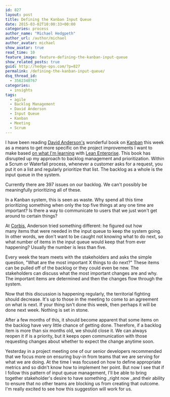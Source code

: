 ```yaml
---
id: 827
layout: post
title: Defining the Kanban Input Queue
date: 2015-03-02T10:00:33+00:00
categories: process
author_name: "Michael Hedgpeth"
author_url: /author/michael
author_avatar: michael
show_avatar: true
read_time: 10
feature_image: feature-defining-the-kanban-input-queue 
show_related_posts: true 
guid: http://hedge-ops.com/?p=827
permalink: /defining-the-kanban-input-queue/
dsq_thread_id:
  - 3562340767
categories:
  - insights
tags:
  - agile
  - Backlog Management
  - David Anderson
  - Input Queue
  - Kanban
  - Meeting
  - Scrum
---
```

I have been reading [David Anderson's](http://www.djaa.com/) wonderful book on [Kanban](http://amzn.to/14OSLBa) this week as a means to get more specific on the project improvements I want to make based [on what I'm learning](/the-one-metric-that-matters/) with [Lean Enterprise](http://amzn.to/1y9Xjhh). This book has disrupted up my approach to backlog management and prioritization. Within a Scrum or Waterfall process, whenever a customer asks for a request, you put it on a list and regularly prioritize that list. The backlog as a whole is the input queue in the system.

Currently there are 397 issues on our backlog. We can't possibly be meaningfully prioritizing all of these.

In a Kanban system, this is seen as waste. Why spend all this time prioritizing something when only the top five things at any one time are important? Is there a way to communicate to users that we just won't get around to certain things?<!--more-->

At [Corbis](http://www.corbisimages.com/), Anderson tried something different: he figured out how many items that were needed in the input queue to keep the system going. In other words, we don't want to be caught not knowing what to do next, so what number of items in the input queue would keep that from ever happening? Usually the number is less than five.

Every week the team meets with the stakeholders and asks the simple question, "What are the most important X things to do next?" These items can be pulled off of the backlog or they could even be new. The stakeholders can discuss what the most important changes are and why. The important items are determined and then the changes flow through the system.

Now that this discussion is happening regularly, the territorial fighting should decrease. It's up to those in the meeting to come to an agreement on what is next. If your thing isn't done this week, then perhaps it will be done next week. Nothing is set in stone.

After a few months of this, it should become apparent that some items on the backlog have very little chance of getting done. Therefore, if a backlog item is more than six months old, we should close it. We can always reopen it if is a priority, but it keeps open communication with those requesting changes about whether to expect the change anytime soon.

Yesterday in a project meeting one of our senior developers recommended that we focus more on ensuring buy-in from teams that we are serving for what we are doing. At the time I was focused on how to define appropriate metrics and so didn't know how to implement her point. But now I see that if I follow this pattern of input queue management, I'll be able to bring together stakeholder's desire to have something _right now _and their ability to ensure that no other teams are blocking us from creating that outcome. I'm really excited to see how this suggestion will work for us.